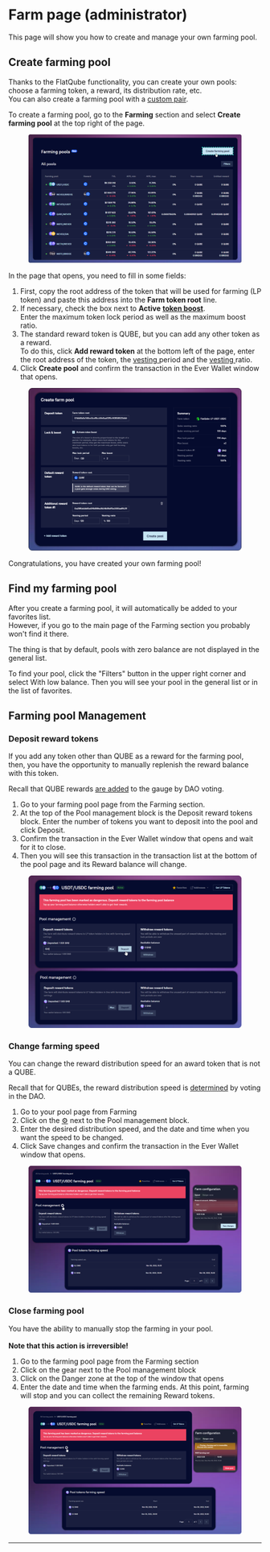 # Farm page (administrator)

This page will show you how to create and manage your own farming pool.

## Create farming pool

Thanks to the FlatQube functionality, you can create your own pools: choose a farming token, a reward, its distribution rate, etc. \
You can also create a farming pool with a [custom pair](../../../pairs/how-to/create-new-pair.md).

To create a farming pool, go to the **Farming** section and select **Create farming pool** at the top right of the page.

<figure><img src="../../../../.gitbook/assets/image (14).png" alt=""><figcaption></figcaption></figure>

In the page that opens, you need to fill in some fields:

1. First, copy the root address of the token that will be used for farming (LP token) and paste this address into the **Farm token root** line.
2. If necessary, check the box next to **Active** [**token boost**](../../concepts/boosted-farming.md). \
   Enter the maximum token lock period as well as the maximum boost ratio.
3. The standard reward token is QUBE, but you can add any other token as a reward. \
   To do this, click **Add reward token** at the bottom left of the page, enter the root address of the token, the [vesting ](../../concepts/vesting.md)period and the [vesting ](../../concepts/vesting.md)ratio.
4. Click **Create pool** and confirm the transaction in the Ever Wallet window that opens.

<figure><img src="../../../../.gitbook/assets/image (1).png" alt=""><figcaption></figcaption></figure>

Congratulations, you have created your own farming pool!&#x20;

## Find my farming pool

After you create a farming pool, it will automatically be added to your favorites list. \
However, if you go to the main page of the Farming section you probably won't find it there.&#x20;

The thing is that by default, pools with zero balance are not displayed in the general list.&#x20;

To find your pool, click the "Filters" button in the upper right corner and select With low balance. Then you will see your pool in the general list or in the list of favorites.

## Farming pool Management

### Deposit reward tokens&#x20;

If you add any token other than QUBE as a reward for the farming pool, then, you have the opportunity to manually replenish the reward balance with this token.

Recall that QUBE rewards [are added](../../concepts/reward-distribution.md) to the gauge by DAO voting.

1. Go to your farming pool page from the Farming section.
2. At the top of the Pool management block is the Deposit reward tokens block. Enter the number of tokens you want to deposit into the pool and click Deposit.
3. Confirm the transaction in the Ever Wallet window that opens and wait for it to close.
4. Then you will see this transaction in the transaction list at the bottom of the pool page and its Reward balance will change.

<figure><img src="../../../../.gitbook/assets/image (38).png" alt=""><figcaption></figcaption></figure>

### Change farming speed

You can change the reward distribution speed for an award token that is not a QUBE.

Recall that for QUBEs, the reward distribution speed is [determined](../../concepts/reward-distribution.md) by voting in the DAO.

1. Go to your pool page from Farming
2. Click on the [⚙️](https://emojipedia.org/gear/) next to the Pool management block.
3. Enter the desired distribution speed, and the date and time when you want the speed to be changed.
4. Click Save changes and confirm the transaction in the Ever Wallet window that opens.

<figure><img src="../../../../.gitbook/assets/image (34).png" alt=""><figcaption></figcaption></figure>

### Close farming pool

You have the ability to manually stop the farming in your pool. \
\
**Note that this action is irreversible!**

1. Go to the farming pool page from the Farming section
2. Click on the gear next to the Pool management block
3. Click on the Danger zone at the top of the window that opens
4. Enter the date and time when the farming ends. At this point, farming will stop and you can collect the remaining Reward tokens.

<figure><img src="../../../../.gitbook/assets/image (43).png" alt=""><figcaption></figcaption></figure>

****
